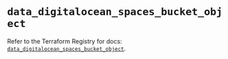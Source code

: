 # `data_digitalocean_spaces_bucket_object`

Refer to the Terraform Registry for docs: [`data_digitalocean_spaces_bucket_object`](https://registry.terraform.io/providers/digitalocean/digitalocean/2.52.0/docs/data-sources/spaces_bucket_object).
